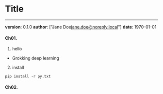 # Title
---
**version**: 0.1.0
**author**: ["Jane Doe<jane.doe@noreply.local>"]
**date**: 1970-01-01


#### Ch01. 
1. hello
- Grokking deep learning

2. install
```
pip install -r py.txt
```

#### Ch02. 
